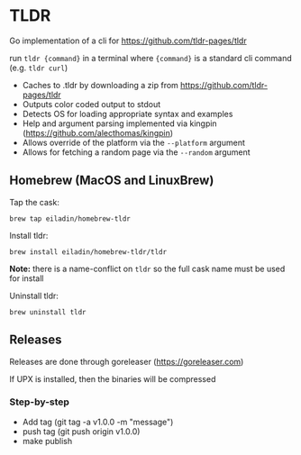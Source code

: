 # TLDR

Go implementation of a cli for https://github.com/tldr-pages/tldr

run `tldr {command}` in a terminal where `{command}` is a standard cli command (e.g. `tldr curl`)

* Caches to .tldr by downloading a zip from https://github.com/tldr-pages/tldr
* Outputs color coded output to stdout
* Detects OS for loading appropriate syntax and examples
* Help and argument parsing implemented via kingpin (https://github.com/alecthomas/kingpin)
* Allows override of the platform via the `--platform` argument
* Allows for fetching a random page via the `--random` argument

## Homebrew (MacOS and LinuxBrew)

Tap the cask:

`brew tap eiladin/homebrew-tldr`

Install tldr:

`brew install eiladin/homebrew-tldr/tldr` 

**Note:** there is a name-conflict on `tldr` so the full cask name must be used for install

Uninstall tldr:

`brew uninstall tldr`

## Releases

Releases are done through goreleaser (https://goreleaser.com)

If UPX is installed, then the binaries will be compressed

### Step-by-step
* Add tag (git tag -a v1.0.0 -m "message")
* push tag (git push origin v1.0.0)
* make publish

